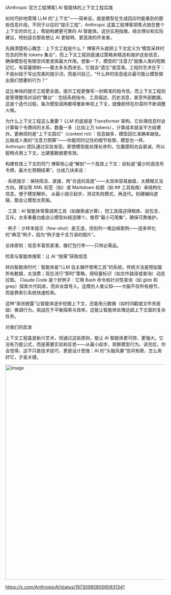 [Anthropic 官方工程博客] AI 智能体的上下文工程实践

如何巧妙地管理 LLM 的“上下文”——简单说，就是模型在生成回应时能看到的那些信息片段。不同于以往的“提示工程”，Anthropic 这篇工程博客把焦点放在整个上下文的优化上，帮助构建更可靠的 AI 智能体。这份实用指南，结合理论和实际建议，特别适合那些想让 AI 更聪明、更高效的开发者。

先搞清楚核心概念：上下文工程是什么？
博客开头就把上下文定义为“模型采样时包含的所有 tokens 集合”，而上下文工程则是通过策略来精选和维护这些信息，确保模型在有限空间里发挥最大作用。想象一下，模型的“注意力”就像人类的短期记忆，有容量限制——塞太多东西进去，它就会“遗忘”或混淆。工程的艺术在于：不是纠结于写出完美的提示词，而是问自己，“什么样的信息组合最可能让模型做出我们想要的行为？”

这比单纯的提示工程更全面。提示工程更像写一封精准的指令信，而上下文工程则是管理整场对话的“舞台”：包括系统指令、工具描述、历史消息，甚至外部数据。这是个迭代过程，每次模型调用都得重新审视上下文，就像厨师在炒菜时不断调整火候。

为什么上下文工程这么重要？
LLM 的底层是 Transformer 架构，它处理信息时会计算每个令牌间的关系，数量一多（比如上万 tokens），计算成本就呈平方级爆炸。更麻烦的是“上下文腐烂”（context rot）：信息越多，模型回忆准确率越低。 比喻成人类的“注意力预算”——你能同时记住的细节有限，模型也一样。Anthropic 团队通过实验发现，即使模型能处理长序列，位置感知也会衰减，所以聪明点用上下文，比硬塞数据更有效。

构建有效上下文的窍门
博客核心是“解剖”一个高效上下文：目标是“最少的高信号令牌，最大化预期结果”。分成几块来说：

· 系统提示：保持简洁、直接，用“合适的高度”——太具体容易崩盘，太模糊又没方向。建议用 XML 标签（如<background>）或 Markdown 标题（如 ## 工具指南）来结构化信息，便于模型解析。 从最小提示起步，测试失败模式，再迭代。别硬编码逻辑，那会让模型太死板。

· 工具：AI 智能体常需调用工具（如搜索或计算），但工具描述得精炼、自包含、互斥。太多重叠功能会让模型纠结选哪个。推荐“最小可用集”，确保可靠维护。

· 例子：少样本提示（few-shot）是王道，但别列一堆边缘案例——选多样化的“典范”例子，因为“例子是千言万语的图片”。

总体原则：信息丰富但紧凑，像打包行李——只带必需品。

检索与智能体搜索：让 AI “按需”获取信息

转向智能体时代：智能体是“LLM 自主循环使用工具”的系统。传统方法是预加载所有数据，太浪费；现在流行“即时”策略，用轻量标识（如文件路径或查询）动态拉取。 Claude Code 是个好例子：它用 Bash 命令和针对性查询（如 glob 和 grep）探索大代码库，而非全盘导入。这模仿人类认知——大脑不存所有细节，而是靠索引系统快速检索。

这种“渐进披露”让智能体逐步挖掘上下文，还能用元数据（如时间戳或文件夹层级）微调行为。挑战在于平衡探索与效率，这能让智能体处理远超上下文窗的复杂任务。

对我们的启发

上下文工程虽是新兴艺术，但通过这些原则，能让 AI 智能体更可控、更强大。它没有万能公式，而是需要实验和反思——从最小起步，观察模型行为。读完后，你会觉得，这不只是技术技巧，更是设计思维：AI 的“头脑风暴”空间有限，怎么用好它，才是关键。

<img width="1199" height="675" alt="image" src="https://github.com/user-attachments/assets/7435fb1d-d89b-485e-85fd-ba954e8830d3" />



https://x.com/AnthropicAI/status/1973098580060631341

